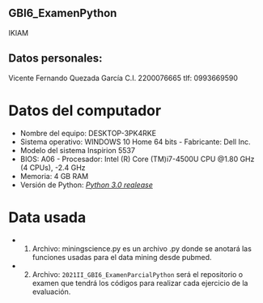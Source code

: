 ## GBI6_ExamenPython
IKIAM
##
## Datos personales:
Vicente Fernando Quezada García
C.I. 2200076665
tlf: 0993669590
# Datos del computador
- Nombre del equipo: DESKTOP-3PK4RKE 
- Sistema operativo: WINDOWS 10 
Home 64 bits - Fabricante: Dell Inc. 
- Modelo del sistema Inspirion 5537 
- BIOS: A06 - Procesador: Intel (R) Core (TM)i7-4500U CPU @1.80 GHz (4 
CPUs), -2.4 GHz 
- Memoria: 4 GB RAM
- Versión de Python: [*Python 3.0 realease*](https://www.python.org/download/releases/3.0/)
# Data usada
- 1. Archivo: miningscience.py es un archivo .py donde se anotará las funciones usadas para el data mining desde pubmed.
- 2. Archivo: ```2021II_GBI6_ExamenParcialPython``` será el repositorio o examen que tendrá los códigos para realizar cada ejercicio de la evaluación.


